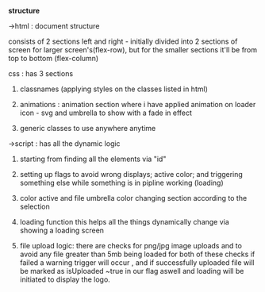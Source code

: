 **structure**

->html : document structure
    
consists of 2 sections left and right - initially divided into 2 sections of screen for larger screen's(flex-row), but for the smaller sections it'll be from top to bottom (flex-column)

css : has 3 sections 
    
1. classnames (applying styles on the classes listed in html)

2. animations : animation section where i have applied animation on loader icon - svg and umbrella to show with a fade in effect

3. generic classes to use anywhere anytime

->script : has all the dynamic logic 
    
1. starting from finding all the elements via "id"

2. setting up flags to avoid wrong displays; active color; and triggering something else while something is in pipline working (loading)
    
3. color active and file umbrella color changing section according to the selection
    
4. loading function this helps all the things dynamically change via showing a loading screen
    
5. file upload logic: there are checks for png/jpg image uploads and to avoid any file greater than 5mb being loaded for both of these checks if failed a warning trigger will occur , and if successfully uploaded file will be marked as isUploaded ~true in our flag aswell and loading will be initiated to display the logo.